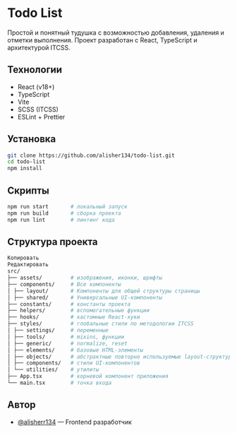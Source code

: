 # Todo List

Простой и понятный тудушка с возможностью добавления, удаления и отметки выполнения. Проект разработан с React, TypeScript и архитектурой ITCSS.

## Технологии

- React (v18+)
- TypeScript
- Vite
- SCSS (ITCSS)
- ESLint + Prettier

## Установка

```bash
git clone https://github.com/alisher134/todo-list.git
cd todo-list
npm install
```

## Скрипты

```bash
npm run start       # локальный запуск
npm run build       # сборка проекта
npm run lint        # линтинг кода
```

## Структура проекта
```bash
Копировать
Редактировать
src/
├── assets/         # изображения, иконки, шрифты
├── components/     # Все компоненты
│ ├── layout/       # Компоненты для общей структуры страницы
│ ├── shared/       # Универсальные UI-компоненты
├── constants/      # константы проекта
├── helpers/        # вспомогательные функции
├── hooks/          # кастомные React-хуки
├── styles/         # глобальные стили по методологии ITCSS
│ ├── settings/     # переменные
│ ├── tools/        # mixins, функции
│ ├── generic/      # normalize, reset
│ ├── elements/     # базовые HTML-элементы
│ ├── objects/      # абстрактные повторно используемые layout-структуры
│ ├── components/   # стили UI-компонентов
│ └── utilities/    # утилиты
├── App.tsx         # корневой компонент приложения
└── main.tsx        # точка входа
```

## Автор

- [@alisherr134](https://t.me/alisherr134) — Frontend разработчик  
